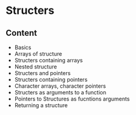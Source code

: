 # Structers
## Content
- Basics
- Arrays of structure
- Structers containing arrays
- Nested structure
- Structers and pointers
- Structers containing pointers
- Character arrays, character pointers
- Structers as arguments to a function
- Pointers to Structures as fucntions arguments
- Returning a structure